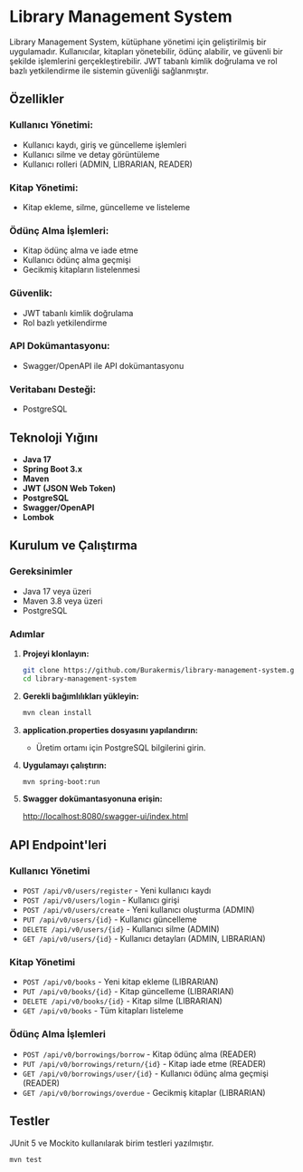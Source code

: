 # Library Management System

Library Management System, kütüphane yönetimi için geliştirilmiş bir uygulamadır. Kullanıcılar, kitapları yönetebilir, ödünç alabilir, ve güvenli bir şekilde işlemlerini gerçekleştirebilir. JWT tabanlı kimlik doğrulama ve rol bazlı yetkilendirme ile sistemin güvenliği sağlanmıştır.

## Özellikler

### Kullanıcı Yönetimi:
- Kullanıcı kaydı, giriş ve güncelleme işlemleri
- Kullanıcı silme ve detay görüntüleme
- Kullanıcı rolleri (ADMIN, LIBRARIAN, READER)

### Kitap Yönetimi:
- Kitap ekleme, silme, güncelleme ve listeleme

### Ödünç Alma İşlemleri:
- Kitap ödünç alma ve iade etme
- Kullanıcı ödünç alma geçmişi
- Gecikmiş kitapların listelenmesi

### Güvenlik:
- JWT tabanlı kimlik doğrulama
- Rol bazlı yetkilendirme

### API Dokümantasyonu:
- Swagger/OpenAPI ile API dokümantasyonu

### Veritabanı Desteği:
- PostgreSQL

## Teknoloji Yığını

- **Java 17**
- **Spring Boot 3.x**
- **Maven**
- **JWT (JSON Web Token)**
- **PostgreSQL**
- **Swagger/OpenAPI**
- **Lombok**

## Kurulum ve Çalıştırma

### Gereksinimler
- Java 17 veya üzeri
- Maven 3.8 veya üzeri
- PostgreSQL

### Adımlar

1. **Projeyi klonlayın:**

    ```bash
    git clone https://github.com/Burakermis/library-management-system.git
    cd library-management-system
    ```

2. **Gerekli bağımlılıkları yükleyin:**

    ```bash
    mvn clean install
    ```

3. **application.properties dosyasını yapılandırın:**
    - Üretim ortamı için PostgreSQL bilgilerini girin.

4. **Uygulamayı çalıştırın:**

    ```bash
    mvn spring-boot:run
    ```

5. **Swagger dokümantasyonuna erişin:**

   [http://localhost:8080/swagger-ui/index.html](http://localhost:8080/swagger-ui/index.html)

## API Endpoint'leri

### Kullanıcı Yönetimi
- `POST /api/v0/users/register` - Yeni kullanıcı kaydı
- `POST /api/v0/users/login` - Kullanıcı girişi
- `POST /api/v0/users/create` - Yeni kullanıcı oluşturma (ADMIN)
- `PUT /api/v0/users/{id}` - Kullanıcı güncelleme
- `DELETE /api/v0/users/{id}` - Kullanıcı silme (ADMIN)
- `GET /api/v0/users/{id}` - Kullanıcı detayları (ADMIN, LIBRARIAN)

### Kitap Yönetimi
- `POST /api/v0/books` - Yeni kitap ekleme (LIBRARIAN)
- `PUT /api/v0/books/{id}` - Kitap güncelleme (LIBRARIAN)
- `DELETE /api/v0/books/{id}` - Kitap silme (LIBRARIAN)
- `GET /api/v0/books` - Tüm kitapları listeleme

### Ödünç Alma İşlemleri
- `POST /api/v0/borrowings/borrow` - Kitap ödünç alma (READER)
- `PUT /api/v0/borrowings/return/{id}` - Kitap iade etme (READER)
- `GET /api/v0/borrowings/user/{id}` - Kullanıcı ödünç alma geçmişi (READER)
- `GET /api/v0/borrowings/overdue` - Gecikmiş kitaplar (LIBRARIAN)

## Testler

JUnit 5 ve Mockito kullanılarak birim testleri yazılmıştır.

```bash
mvn test
```

